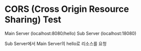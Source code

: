 # CORS (Cross Origin Resource Sharing) Test

Main Server (localhost:8080/hello)
Sub Server (localhost:18080)

Sub Server에서 Main Server의 hello로 리소스를 요청